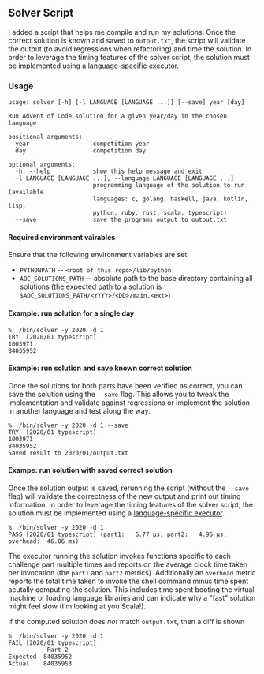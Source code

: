 ## Solver Script

I added a script that helps me compile and run my solutions. Once the correct solution is known and saved to `output.txt`, the script will validate the output (to avoid regressions when refactoring) and time the solution. In order to leverage the timing features of the solver script, the solution must be implemented using a [language-specific executor](languages.md).

### Usage

```
usage: solver [-h] [-l LANGUAGE [LANGUAGE ...]] [--save] year [day]

Run Advent of Code solution for a given year/day in the chosen language

positional arguments:
  year                  competition year
  day                   competition day

optional arguments:
  -h, --help            show this help message and exit
  -l LANGUAGE [LANGUAGE ...], --language LANGUAGE [LANGUAGE ...]
                        programming language of the solution to run (available
                        languages: c, golang, haskell, java, kotlin, lisp,
                        python, ruby, rust, scala, typescript)
  --save                save the programs output to output.txt
```

#### Required environment vairables

Ensure that the following environment variables are set

- `PYTHONPATH` -- `<root of this repo>/lib/python`
- `AOC_SOLUTIONS_PATH` -- absolute path to the base directory containing all solutions (the expected path to a solution is `$AOC_SOLUTIONS_PATH/<YYYY>/<DD>/main.<ext>`)

#### Example: run solution for a single day

```
% ./bin/solver -y 2020 -d 1
TRY  [2020/01 typescript]
1003971
84035952
```

#### Example: run solution and save known correct solution

Once the solutions for both parts have been verified as correct, you can save the solution using the `--save` flag. This allows you to tweak the implementation and validate against regressions or implement the solution in another language and test along the way.

```
% ./bin/solver -y 2020 -d 1 --save
TRY  [2020/01 typescript]
1003971
84035952
Saved result to 2020/01/output.txt
```

#### Exampe: run solution with saved correct solution

Once the solution output is saved, rerunning the script (without the `--save` flag) will validate the correctness of the new output and print out timing information. In order to leverage the timing features of the solver script, the solution must be implemented using a [language-specific executor](languages.md).

```
% ./bin/solver -y 2020 -d 1
PASS [2020/01 typescript] (part1:   6.77 μs, part2:   4.96 μs, overhead:  46.06 ms)
```

The executor running the solution invokes functions specific to each challenge part multiple times and reports on the average clock time taken per invocation (the `part1` and `part2` metrics). Additionally an `overhead` metric reports the total time taken to invoke the shell command minus time spent acutally computing the solution. This includes time spent booting the virtual machine or loading language libraries and can indicate why a "fast" solution might feel slow (I'm looking at you Scala!).

If the computed solution does _not_ match `output.txt`, then a diff is shown

```
% ./bin/solver -y 2020 -d 1
FAIL [2020/01 typescript]
           Part 2
Expected  84035952
Actual    84035953
```
